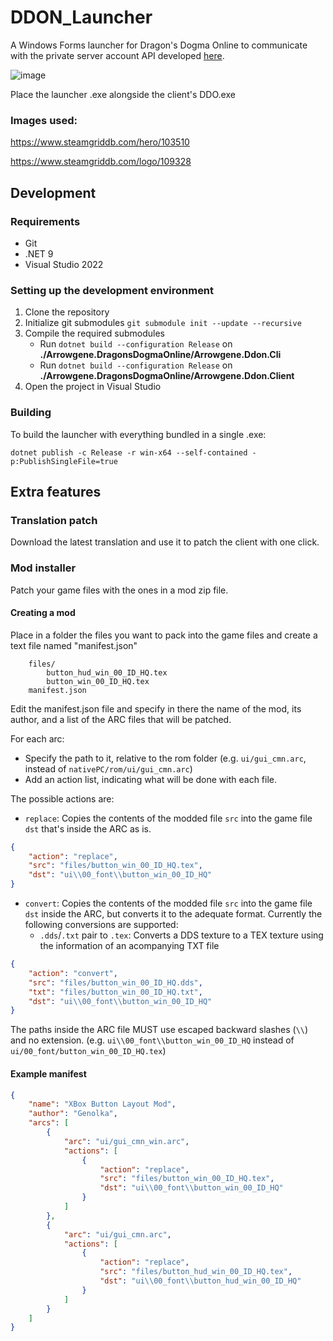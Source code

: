 # DDON_Launcher
A Windows Forms launcher for Dragon's Dogma Online to communicate with the private server account API developed [here](https://github.com/sebastian-heinz/Arrowgene.DragonsDogmaOnline "here"). 

![image](https://github.com/user-attachments/assets/a893f61d-2afa-495a-b009-6f257b4aa4ab)


Place the launcher .exe alongside the client's DDO.exe

### Images used:

https://www.steamgriddb.com/hero/103510

https://www.steamgriddb.com/logo/109328

## Development

### Requirements

- Git
- .NET 9
- Visual Studio 2022

### Setting up the development environment

1. Clone the repository
2. Initialize git submodules ```git submodule init --update --recursive ```
3. Compile the required submodules
	- Run `dotnet build --configuration Release` on **./Arrowgene.DragonsDogmaOnline/Arrowgene.Ddon.Cli**
	- Run `dotnet build --configuration Release` on **./Arrowgene.DragonsDogmaOnline/Arrowgene.Ddon.Client**
4. Open the project in Visual Studio

### Building

To build the launcher with everything bundled in a single .exe:

```dotnet publish -c Release -r win-x64 --self-contained -p:PublishSingleFile=true```

## Extra features

### Translation patch

Download the latest translation and use it to patch the client with one click.

### Mod installer

Patch your game files with the ones in a mod zip file.

#### Creating a mod

Place in a folder the files you want to pack into the game files and create a text file named "manifest.json"

```
    files/
        button_hud_win_00_ID_HQ.tex
        button_win_00_ID_HQ.tex
    manifest.json
```

Edit the manifest.json file and specify in there the name of the mod, its author, and a list of the ARC files that will be patched.

For each arc:
- Specify the path to it, relative to the rom folder (e.g. `ui/gui_cmn.arc`, instead of `nativePC/rom/ui/gui_cmn.arc`)
- Add an action list, indicating what will be done with each file.

The possible actions are:
- `replace`: Copies the contents of the modded file `src` into the game file `dst` that's inside the ARC as is.
```json
{
	"action": "replace",
	"src": "files/button_win_00_ID_HQ.tex",
    "dst": "ui\\00_font\\button_win_00_ID_HQ"
}
```

- `convert`: Copies the contents of the modded file `src` into the game file `dst` inside the ARC, but converts it to the adequate format. Currently the following conversions are supported:
	- `.dds`/`.txt` pair to `.tex`: Converts a DDS texture to a TEX texture using the information of an acompanying TXT file
```json
{
	"action": "convert",
	"src": "files/button_win_00_ID_HQ.dds",
	"txt": "files/button_win_00_ID_HQ.txt",
	"dst": "ui\\00_font\\button_win_00_ID_HQ"
}
```

The paths inside the ARC file MUST use escaped backward slashes (`\\`) and no extension. (e.g. `ui\\00_font\\button_win_00_ID_HQ` instead of `ui/00_font/button_win_00_ID_HQ.tex`)

#### Example manifest

```json
{
	"name": "XBox Button Layout Mod",
	"author": "Genolka",
	"arcs": [
		{
			"arc": "ui/gui_cmn_win.arc",
			"actions": [
				{
					"action": "replace",
					"src": "files/button_win_00_ID_HQ.tex",
					"dst": "ui\\00_font\\button_win_00_ID_HQ"
				}
			]
		},
		{
			"arc": "ui/gui_cmn.arc",
			"actions": [
				{
					"action": "replace",
					"src": "files/button_hud_win_00_ID_HQ.tex",
					"dst": "ui\\00_font\\button_hud_win_00_ID_HQ"
				}
			]
		}
	]
}
```
